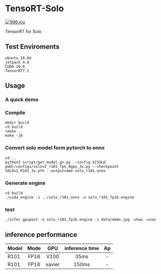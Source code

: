 # TensoRT-Solo


<a href="https://996.icu"><img src="https://img.shields.io/badge/link-996.icu-red.svg" alt="996.icu" /></a>


TensorRT for Solo


## Test Enviroments

    ubuntu 18.04 
    jetpack 4.4
    CUDA 10.0
    TensorRT7.1

## Usage

### A quick demo

### Compile 

    mkdir build 
    cd build
    cmake ..
    make -j8

### Convert solo model form pytorch to onnx

    cd ..
    python3 script/get_model_gn.py --config ${SOLO pwd}/configs/solov2_r101_fpn_8gpu_3x.py --checkpoint SOLOv2_R101_3x.pth --outputname solo_r101.onnx 

### Generate engine

    cd build
    ./cuda_engine -i ../solo_r101_onnx -o solo_r101_fp16.engine

### test

    ./infer_gpupost -e solo_r101_fp16.engine -i data/demo.jpg -show -save

## inference performance

Model | Mode | GPU | inference time | Ap
--- |:---:|:---:|:---:|:---:
R101 | FP16 | V100 | 35ms | -
R101 | FP16 | xavier  | 150ms | -

